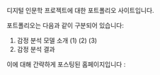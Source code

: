디지털 인문학 프로젝트에 대한 포트폴리오 사이트입니다.


포트폴리오는 다음과 같이 구분되어 있습니다:

1. 감정 분석 모델 소개
   (1) 
   (2)
   (3)
2. 감정 분석 결과

이에 대해 간략하게 포스팅된 홈페이지입니다 : 
